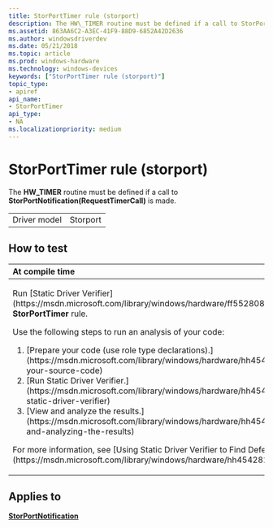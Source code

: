 ```yaml
---
title: StorPortTimer rule (storport)
description: The HW\_TIMER routine must be defined if a call to StorPortNotification(RequestTimerCall) is made.
ms.assetid: 863AA6C2-A3EC-41F9-88D9-6852A42D2636
ms.author: windowsdriverdev
ms.date: 05/21/2018
ms.topic: article
ms.prod: windows-hardware
ms.technology: windows-devices
keywords: ["StorPortTimer rule (storport)"]
topic_type:
- apiref
api_name:
- StorPortTimer
api_type:
- NA
ms.localizationpriority: medium
---
```


# StorPortTimer rule (storport)


The **HW\_TIMER** routine must be defined if a call to **StorPortNotification(RequestTimerCall)** is made.

|              |          |
|--------------|----------|
| Driver model | Storport |

How to test
-----------

<table>
<colgroup>
<col width="100%" />
</colgroup>
<thead>
<tr class="header">
<th align="left">At compile time</th>
</tr>
</thead>
<tbody>
<tr class="odd">
<td align="left"><p>Run [Static Driver Verifier](https://msdn.microsoft.com/library/windows/hardware/ff552808) and specify the <strong>StorPortTimer</strong> rule.</p>
Use the following steps to run an analysis of your code:
<ol>
<li>[Prepare your code (use role type declarations).](https://msdn.microsoft.com/library/windows/hardware/hh454281#preparing-your-source-code)</li>
<li>[Run Static Driver Verifier.](https://msdn.microsoft.com/library/windows/hardware/hh454281#running-static-driver-verifier)</li>
<li>[View and analyze the results.](https://msdn.microsoft.com/library/windows/hardware/hh454281#viewing-and-analyzing-the-results)</li>
</ol>
<p>For more information, see [Using Static Driver Verifier to Find Defects in Drivers](https://msdn.microsoft.com/library/windows/hardware/hh454281).</p></td>
</tr>
</tbody>
</table>

Applies to
----------

[**StorPortNotification**](https://msdn.microsoft.com/library/windows/hardware/ff567433)
 

 





